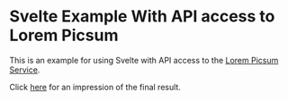 # Svelte Example With API access to Lorem Picsum

This is an example for using Svelte with API access to the [Lorem Picsum Service](https://picsum.photos/).

Click [here](https://coding-dad.github.io/svelte-lorem-picsum/) for an impression of the final result.
